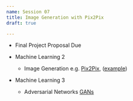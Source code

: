 ```yaml
---
name: Session 07
title: Image Generation with Pix2Pix
draft: true

---
```


-   Final Project Proposal Due
-   Machine Learning 2
    -   Image Generation e.g. [Pix2Pix](https://github.com/phillipi/pix2pix), ([example](https://github.com/brangerbriz/docker-StackGAN))



- Machine Learning 3
  - Adversarial Networks [GANs](https://github.com/brangerbriz/docker-StackGAN)
